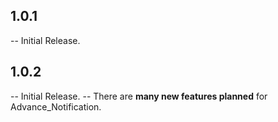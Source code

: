 
## 1.0.1

-- Initial Release.

## 1.0.2

-- Initial Release.
-- There are **many new features planned** for Advance_Notification.

